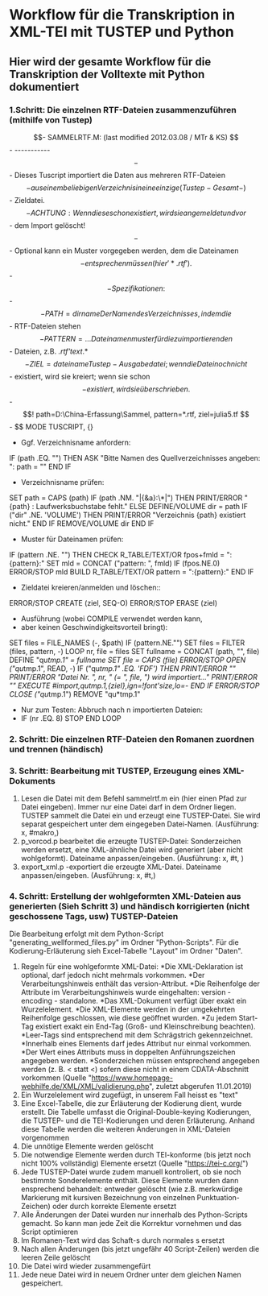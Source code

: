 # Workflow für die Transkription in XML-TEI mit TUSTEP und Python
## Hier wird der gesamte Workflow für die Transkription der Volltexte mit Python dokumentiert

### 1.Schritt: Die einzelnen RTF-Dateien zusammenzuführen (mithilfe von Tustep)

$$- SAMMELRTF.M:                 (last modified 2012.03.08 / MTr & KS)
$$- -----------
$$-
$$- Dieses Tuscript importiert die Daten aus mehreren RTF-Dateien
$$- aus einem beliebigen Verzeichnis in eine einzige (Tustep-Gesamt-)
$$- Zieldatei.
$$- ACHTUNG: Wenn diese schon existiert, wird sie angemeldet und vor
$$- dem Import gelöscht!
$$-
$$- Optional kann ein Muster vorgegeben werden, dem die Dateinamen
$$- entsprechen müssen (hier '*.rtf').
$$-
$$- Spezifikationen:
$$-
$$- PATH    = dirname     Der Namen des Verzeichnisses, in dem die
$$-                       RTF-Dateien stehen
$$- PATTERN = ...         Dateinamenmuster für die zu importierenden
$$-                       Dateien, z.B. *.rtf'text*.*
$$- ZIEL    = dateiname   Tustep-Ausgabedatei; wenn die Datei noch nicht
$$-                       existiert, wird sie kreiert; wenn sie schon
$$-                       existiert, wird sie überschrieben.
$$-
$$! path=D:\China-Erfassung\Sammel, pattern=*.rtf, ziel=julia5.tf
$$-
$$ MODE TUSCRIPT, {}

- Ggf. Verzeichnisname anfordern:

IF (path .EQ. "")  THEN
   ASK "Bitte Namen des Quellverzeichnisses angeben: ": path = ""
END IF

- Verzeichnisname prüfen:

SET path = CAPS (path) 
IF (path .NM. "|{&a}:\\*|")  THEN
   PRINT/ERROR "{path} : Laufwerksbuchstabe fehlt."
ELSE
   DEFINE/VOLUME dir = path
   IF ("dir" .NE. 'VOLUME')  THEN
      PRINT/ERROR "Verzeichnis {path} existiert nicht."
   END IF
   REMOVE/VOLUME dir
END IF

- Muster für Dateinamen prüfen:

IF (pattern .NE. "")  THEN
   CHECK R_TABLE/TEXT/OR fpos+fmld = ":{pattern}:"
   SET mld = CONCAT ("pattern: ", fmld)
   IF (fpos.NE.0)  ERROR/STOP mld
   BUILD R_TABLE/TEXT/OR pattern = ":{pattern}:"
END IF

- Zieldatei kreieren/anmelden und löschen::

ERROR/STOP CREATE (ziel, SEQ-O)
ERROR/STOP ERASE  (ziel)

- Ausführung (wobei COMPILE verwendet werden kann,
- aber keinen Geschwindigkeitsvorteil bringt):

SET files = FILE_NAMES (-, $path)
IF (pattern.NE."")  SET files = FILTER (files, pattern, -)
LOOP nr, file = files
   SET fullname = CONCAT (path, "\", file)
   DEFINE "qu*tmp.1" = fullname
   SET file = CAPS (file)
 ERROR/STOP OPEN ("qu*tmp.1", READ, -)
   IF ("qu*tmp.1" .EQ. 'FDF')  THEN
   PRINT/ERROR ""
   PRINT/ERROR "Datei Nr. ", nr, " (= ", file, ") wird importiert..."
   PRINT/ERROR ""
   EXECUTE #*import,qu*tmp.1,{ziel},ign=!font'size,lo=-
   END IF
   ERROR/STOP CLOSE ("qu*tmp.1")
   REMOVE "qu*tmp.1"
   - Nur zum Testen: Abbruch nach n importierten Dateien:
   - IF (nr .EQ. 8) STOP
END LOOP

### 2. Schritt: Die einzelnen RTF-Dateien den Romanen zuordnen und trennen (händisch)
### 3. Schritt: Bearbeitung mit TUSTEP, Erzeugung eines XML- Dokuments

1. Lesen die Datei mit dem Befehl sammelrtf.m ein (hier einen Pfad zur Datei eingeben). Immer nur eine Datei darf in dem Ordner liegen. TUSTEP sammelt die Datei ein und erzeugt eine TUSTEP-Datei. Sie wird separat gespeichert unter dem eingegeben Datei-Namen. (Ausführung: x, #makro,<editor>)
2. p_vorcod.p bearbeitet die erzeugte TUSTEP-Datei: Sonderzeichen werden ersetzt, eine XML-ähnliche Datei wird generiert (aber nicht wohlgeformt). Dateiname anpassen/eingeben. (Ausführung: x, #t, <editor>)
3. export_xml.p -exportiert die erzeugte XML-Datei. Dateiname anpassen/eingeben. (Ausführung: x, #t,<editor>)
   
  ### 4. Schritt: Erstellung der wohlgeformten XML-Dateien aus generierten (Sieh Schritt 3) und händisch korrigierten (nicht geschossene Tags, usw) TUSTEP-Dateien 

Die Bearbeitung erfolgt mit dem Python-Script "generating_wellformed_files.py" im Ordner "Python-Scripts". Für die Kodierung-Erläuterung sieh Excel-Tabelle "Layout" im Ordner "Daten". 
1. Regeln für eine wohlgeformte XML-Datei:
   *Die XML-Deklaration ist optional, darf jedoch nicht mehrmals vorkommen.
   *Der Verarbeitungshinweis enthält das version-Attribut.
   *Die Reihenfolge der Attribute im Verarbeitungshinweis wurde eingehalten: version - encoding - standalone.
   *Das XML-Dokument verfügt über exakt ein Wurzelelement.
   *Die XML-Elemente werden in der umgekehrten Reihenfolge geschlossen, wie diese geöffnet wurden.
   *Zu jedem Start-Tag existiert exakt ein End-Tag (Groß- und Kleinschreibung beachten).
   *Leer-Tags sind entsprechend mit dem Schrägstrich gekennzeichnet.
   *Innerhalb eines Elements darf jedes Attribut nur einmal vorkommen.
   *Der Wert eines Attributs muss in doppelten Anführungszeichen angegeben werden.
   *Sonderzeichen müssen entsprechend angegeben werden (z. B. &lt; statt <) sofern diese nicht in einem CDATA-Abschnitt vorkommen          (Quelle "https://www.homepage-webhilfe.de/XML/XML/validierung.php", zuletzt abgerufen 11.01.2019)
2. Ein Wurzelelement wird zugefügt, in unserem Fall heisst es "text"
3. Eine Excel-Tabelle, die zur Erläuterung der Kodierung dient, wurde erstellt. Die Tabelle umfasst die Original-Double-keying Kodierungen, die TUSTEP- und die TEI-Kodierungen und deren Erläuterung. Anhand diese Tabelle werden die weiteren Änderungen in XML-Dateien vorgenommen
3. Die unnötige Elemente werden gelöscht
4. Die notwendige Elemente werden durch TEI-konforme (bis jetzt noch nicht 100% vollständig) Elemente ersetzt (Quelle "https://tei-c.org/")
5. Jede TUSTEP-Datei wurde zudem manuell kontroliert, ob sie noch bestimmte Sonderelemente enthält. Diese Elemente wurden dann ensprechend behandelt: entweder gelöscht (wie z.B. merkwürdige Markierung mit kursiven Bezeichnung von einzelnen Punktuation-Zeichen) oder durch korrekte Elemente ersetzt
6. Alle Änderungen der Datei wurden nur innerhalb des Python-Scripts gemacht. So kann man jede Zeit die Korrektur vornehmen und das Script optimieren
7. Im Romanen-Text wird das Schaft-s durch normales s ersetzt
8. Nach allen Änderungen (bis jetzt ungefähr 40 Script-Zeilen) werden die leeren Zeile gelöscht
9. Die Datei wird wieder zusammengefürt
10. Jede neue Datei wird in neuem Ordner unter dem gleichen Namen gespeichert. 




